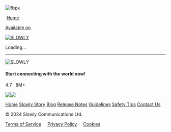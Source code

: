 ![fbpx](https://www.facebook.com/tr?id=1475499106677429&ev=PageView&noscript=1) 

 [Home](https://slowly.app/)

[Available on](https://slowly.app/download/)  [](https://itunes.apple.com/app/slowly/id1199811908?ls=1&mt=8) [](https://play.google.com/store/apps/details?id=com.slowlyapp)

[![SLOWLY](https://slowly.app/wp-content/themes/slowly/assets/img/logo.svg)](https://slowly.app/)

Loading...

* * *

![SLOWLY](https://slowly.app/wp-content/themes/slowly/assets/img/logo.svg)

#### Start connecting with the world now!

4.7   8M+

 [![](https://slowly.app/wp-content/themes/slowly/assets/img/ios-app-store.png)](https://itunes.apple.com/app/slowly/id1199811908?ls=1&mt=8)[![](https://slowly.app/wp-content/themes/slowly/assets/img/google-play.png)](https://play.google.com/store/apps/details?id=com.slowlyapp)

[Home](https://slowly.app/) [Slowly Story](https://slowly.app/story/) [Blog](https://slowly.app/blog/) [Release Notes](https://slowly.app/release-notes/) [Guidelines](https://slowly.app/community-guidelines/) [Safety Tips](https://slowly.app/safety-tips/) [Contact Us](https://slowly.app/contact-us/)

© 2024 Slowly Communications Ltd.    

[Terms of Service](https://slowly.app/terms/)     [Privacy Policy](https://slowly.app/privacy/)     [Cookies](#)

[](https://www.facebook.com/slowlyapp/ "facebook")  [](https://www.instagram.com/slowlyapp/ "instagram")  [](https://x.com/slowlyapp "twitter")  [](https://medium.com/slowlyapp/ "pinterest") [](https://www.pinterest.com/slowlyapp/ "pinterest")

[](https://www.facebook.com/slowlyapp/ "facebook")  [](https://www.instagram.com/slowlyapp/ "instagram")  [](https://x.com/slowlyapp "twitter")  [](https://medium.com/slowlyapp/ "pinterest") [](https://www.pinterest.com/slowlyapp/ "pinterest")